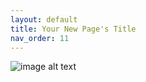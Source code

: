 ```yaml
---
layout: default
title: Your New Page's Title
nav_order: 11
---
```

![image alt text](https://www.davidrumsey.com/luna/servlet/detail/RUMSEY~8~1~1644~130003:Mountains-&-Rivers-?sort=Pub_List_No_InitialSort%2CPub_Date%2CPub_List_No%2CSeries_No&qvq=q:new%2Bmexico;sort:Pub_List_No_InitialSort%2CPub_Date%2CPub_List_No%2CSeries_No;lc:RUMSEY~8~1&mi=136&trs=2506)
